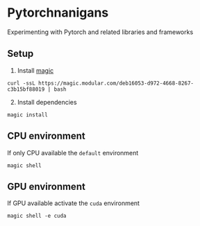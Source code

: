 # Pytorchnanigans

Experimenting with Pytorch and related libraries and frameworks

## Setup
1. Install [magic](https://docs.modular.com/magic/)

```
curl -ssL https://magic.modular.com/deb16053-d972-4668-8267-c3b15bf88019 | bash
```

2. Install dependencies

```
magic install
```

## CPU environment
If only CPU available the `default` environment

```
magic shell
```

## GPU environment
If GPU available activate the `cuda` environment

```
magic shell -e cuda
```